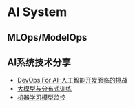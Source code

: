 # AI System




## MLOps/ModelOps





## AI系统技术分享

- [DevOps For AI-人工智能开发面临的挑战](./AI系统技术分享/DevOps%20for%20AI%20-%20人工智能应用开发面临的挑战.pdf)
- [大模型与分布式训练]()
- [机器学习模型监控]()





